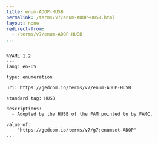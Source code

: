 ```yaml
---
title: enum-ADOP-HUSB
permalink: /terms/v7/enum-ADOP-HUSB.html
layout: none
redirect-from:
  - /terms/v7/enum-ADOP-HUSB
...
```


```

%YAML 1.2
---
lang: en-US

type: enumeration

uri: https://gedcom.io/terms/v7/enum-ADOP-HUSB

standard tag: HUSB

descriptions:
  - Adopted by the HUSB of the FAM pointed to by FAMC.

value of:
  - "https://gedcom.io/terms/v7/g7:enumset-ADOP"
...

```
